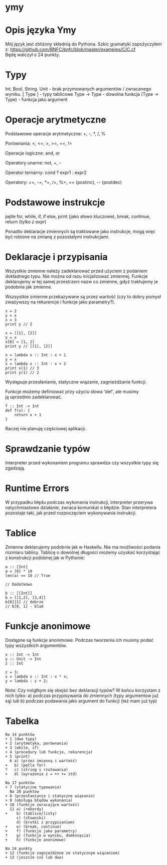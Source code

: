 # ymy

# Opis języka Ymy

Mój język jest zbliżony składnią do Pythona. Szkic gramatyki zapożyczyłem z: 
https://github.com/BNFC/bnfc/blob/master/examples/C/C.cf
Będę walczył o 24 punkty.

# Typy 

Int, Bool, String.
Unit - brak przymowanych argumentów / zwracanego wyniku.
[ Type ] - typy tablicowe
Type -> Type - dowolna funkcja
(Type -> Type) - funkcja jako argument

# Operacje arytmetyczne

Podstawowe operacje arytmetyczne:
+, -, *, /, %

Porównania:
<, <=, >, >=, ==, !=

Operacje logiczne:
and, or

Operatory unarne:
not, +, -

Operator ternarny:
cond ? expr1 : expr2

Operatory:
+=, -=, *=, /=, %=, ++ (postinc), -- (postdec)

# Podstawowe instrukcje

pętle for, while,
if, if else,
print (jako słowo kluczowe),
break, continue,
return (tylko z expr)

Ponadto deklaracje zmiennych są traktowane jako instrukcje, mogą więc być robione na zmianę z pozostałymi instrukcjami.

# Deklaracje i przypisania

Wszystkie zmienne należy zadeklarować przed użyciem z podaniem dokładnego typu. Nie można od razu inicjalizować zmiennej. Funkcje deklarujemy w tej samej przestrzeni nazw co zmienne, gdyż traktujemy je podobnie jak zmienne. 

Wszsystkie zmienne przekazywane są przez wartość (czy to dobry pomysł zważywszy na rekurencje i funkcje jako parametry?). 

```
x = 2
y = x
x = 3
print y // 2

x = [[1], [2]]
y = x
x[0] = [1, 2]
print y // [[1], [2]]

x = lambda x :: Int : x + 1
y = x
x = lambda x :: Int : x + 2
print x(1) // 3
print y(1) // 2
```

Występuje przesłanianie, statyczne wiązanie, zagnieżdżanie funkcji.

Funkcje możemy definiować przy użyciu słowa 'def', ale musimy ją uprzednio zadeklarować.

```
f :: Int -> Int
def f(x): {
	return x + 1
}
```

Raczej nie planuję częściowej aplikacji.

# Sprawdzanie typów

Interpreter przed wykonaniem programu sprawdza czy wszystkie typy się zgadzają.

# Runtime Errors

W przypadku błędu podczas wykonania instrukcji, interpreter przerywa natychmiastowo działanie, zwraca komunikat o błędzie. Stan interpretera pozostaje taki, jak przed rozpoczęciem wykonywania instrukcji.

# Tablice

Zmienne deklarujemy podobnie jak w Haskellu. Nie ma możliwości podania rozmiaru tablicy. Tablicę o dowolnej długości możemy uzyskać korzystając z konstrukcji podobnej jak w Pythonie:

```
a :: [Int]
a = [0] * 10
len(a) == 10 // True

// Dodatkowo

b :: [[Int]]
b = [[1,2], [3,4]]
b[0][1] // dobrze
// b[0, 1] - blad 

```

# Funkcje anonimowe

Dostępne są funkcje anonimowe. Podczas tworzenia ich musimy podać typy wszystkich argumentów.

```
x :: Int -> Int
y :: Unit -> Int
z :: Int

z = 3;
x = lambda x :: Int : x * x;
y = lambda : z + 2; 
```
Note:
Czy mógłbym się obejść bez deklaracji typów? W końcu korzystam z nich tylko: a) podczas przypisywania do zmiennych (typy argumentow już są) lub
b) podczas podawania jako argument do funkcji (też mam już typ) 

# Tabelka

```
Na 14 punktów
+ 1 (dwa typy)
+ 2 (arytmetyka, porównania)
+ 3 (while, if)
+ 4 (procedury lub funkcje, rekurencja)
+ 5 (print)
  6 a) (przez zmienną i wartość)
+   b) (pętla for)
?   c) (string i rzutowania)
+   d) (wyrażenia z = ++ += itd)

Na 17 punktów
+ 7 (statyczne typowanie)
  Na 20 punktów
+ 8 (przesłanianie i statyczne wiązanie)
+ 9 (obsługa błędów wykonania)
+ 10 (funkcje zwracające wartość)
  11 a) (rekordy)
+    b) (tablice/listy)
     c) (słowniki)
     d) (krotki z przypisaniem)
+    e) (break, continue)
+    f) (funkcje jako parametry)
?    g) (funkcje w wyniku, domknięcia)
+    h) (funkcje anonimowe)

Na 24 punkty
+ 12 (funkcje zagnieżdżone ze statycznym wiązaniem)
+ 13 (jeszcze coś lub dwa)
```
